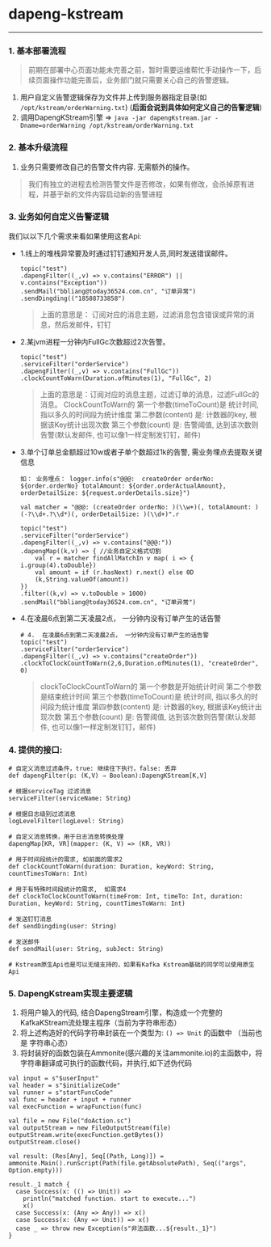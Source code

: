 # dapeng-kstream

---
### 1. 基本部署流程
> 前期在部署中心页面功能未完善之前，暂时需要运维帮忙手动操作一下，后续页面操作功能完善后，业务部门就只需要关心自己的告警逻辑。

1. 用户自定义告警逻辑保存为文件并上传到服务器指定目录(如 `/opt/kstream/orderWarning.txt`) (**后面会说到具体如何定义自己的告警逻辑**)
2. 调用DapengKStream引擎 => `java -jar dapengKstream.jar -Dname=orderWarning /opt/kstream/orderWarning.txt `

### 2. 基本升级流程
1.  业务只需要修改自己的告警文件内容. 无需额外的操作。

> 我们有独立的进程去检测告警文件是否修改，如果有修改，会杀掉原有进程，并基于新的文件内容启动新的告警进程


### 3. 业务如何自定义告警逻辑

我们以以下几个需求来看如果使用这套Api: 

* 1.线上的堆栈异常要及时通过钉钉通知开发人员,同时发送错误邮件。
    ```
    topic("test")
    .dapengFilter((_,v) => v.contains("ERROR") || v.contains("Exception"))
    .sendMail("bbliang@today36524.com.cn", "订单异常")
    .sendDingding(("18588733858")

    ```
    > 上面的意思是： 订阅对应的消息主题，过滤消息包含错误或异常的消息，然后发邮件，钉钉
    
* 2.某jvm进程一分钟内FullGc次数超过2次告警。

    ```
    topic("test")
    .serviceFilter("orderService")
    .dapengFilter((_,v) => v.contains("FullGc"))
    .clockCountToWarn(Duration.ofMinutes(1), "FullGc", 2)
    ```
    >上面的意思是：订阅对应的消息主题，过滤订单的消息，过滤FullGc的消息。
    ClockCountToWarn的
    第一个参数(timeToCount)是 统计时间, 指以多久的时间段为统计维度
    第二参数(content) 是: 计数器的key, 根据该Key统计出现次数
    第三个参数(count) 是: 告警阈值, 达到该次数则告警(默认发邮件, 也可以像1一样定制发钉钉，邮件)
    
* 3.单个订单总金额超过10w或者子单个数超过1k的告警, 需业务埋点去提取关键信息
    ```
    如： 业务埋点： logger.info(s"@@@:  createOrder orderNo: ${order.orderNo} totalAmount: ${order.orderActualAmount}, orderDetailSize: ${request.orderDetails.size}")
    
    val matcher = "@@@: (createOrder orderNo: )(\\w+)(, totalAmount: )(-?\\d+.?\\d*)(, orderDetailSize: )(\\d+)".r
    
    topic("test")
    .serviceFilter("orderService")
    .dapengFilter((_,v) => v.contains("@@@:"))
    .dapengMap((k,v) => { //业务自定义格式切割
        val r = matcher findAllMatchIn v map( i => { i.group(4).toDouble})
        val amount = if (r.hasNext) r.next() else 0D
        (k,String.valueOf(amount))
    })
    .filter((k,v) => v.toDouble > 1000)
    .sendMail("bbliang@today36524.com.cn", "订单异常")
    ```
* 4.在凌晨6点到第二天凌晨2点， 一分钟内没有订单产生的话告警
    ```
    # 4.  在凌晨6点到第二天凌晨2点， 一分钟内没有订单产生的话告警
    topic("test")
    .serviceFilter("orderService")
    .dapengFilter((_,v) => v.contains("createOrder"))
    .clockToClockCountToWarn(2,6,Duration.ofMinutes(1), "createOrder", 0)
    
    ```
    > clockToClockCountToWarn的
    第一个参数是开始统计时间
    第二个参数是结束统计时间
    第三个参数(timeToCount)是 统计时间, 指以多久的时间段为统计维度
    第四参数(content) 是: 计数器的key, 根据该Key统计出现次数
    第五个参数(count) 是: 告警阈值, 达到该次数则告警(默认发邮件, 也可以像1一样定制发钉钉，邮件)

### 4. 提供的接口:
```
# 自定义消息过滤条件，true: 继续往下执行，false: 丢弃
def dapengFilter(p: (K,V) ⇒ Boolean):DapengKStream[K,V]

# 根据serviceTag 过滤消息
serviceFilter(serviceName: String)

# 根据日志级别过滤消息
logLevelFilter(logLevel: String)

# 自定义消息转换，用于日志消息转换处理
dapengMap[KR, VR](mapper: (K, V) => (KR, VR))

# 用于时间段统计的需求, 如前面的需求2
def clockCountToWarn(duration: Duration, keyWord: String, countTimesToWarn: Int)

# 用于有特殊时间段统计的需求,  如需求4
def clockToClockCountToWarn(timeFrom: Int, timeTo: Int, duration: Duration, keyWord: String, countTimesToWarn: Int)

# 发送钉钉消息
def sendDingding(user: String)

# 发送邮件
def sendMail(user: String, subJect: String)

# Kstream原生Api也是可以无缝支持的，如果有Kafka Kstream基础的同学可以使用原生Api
```

### 5. DapengKstream实现主要逻辑
1. 将用户输入的代码, 结合DapengStream引擎，构造成一个完整的KafkaKStream流处理主程序（当前为字符串形态）
2. 将上述构造好的代码字符串封装在一个类型为: `() => Unit` 的函数中 （当前也是 字符串心态）
3. 将封装好的函数包装在Ammonite(感兴趣的关注ammonite.io)的主函数中，将字符串翻译成可执行的函数代码，并执行,如下述伪代码
```
val input = s"$userInput"
val header = s"$initializeCode"
val runner = s"startFuncCode"
val func = header + input + runner
val execFunction = wrapFunction(func)

val file = new File("doAction.sc")
val outputStream = new FileOutputStream(file)
outputStream.write(execFunction.getBytes())
outputStream.close()

val result: (Res[Any], Seq[(Path, Long)]) = ammonite.Main().runScript(Path(file.getAbsolutePath), Seq(("args", Option.empty)))

result._1 match {
  case Success(x: (() => Unit)) =>
    println("matched function. start to execute...")
    x()
  case Success(x: (Any => Any)) => x()
  case Success(x: (Any => Unit)) => x()
  case _ => throw new Exception(s"非法函数...${result._1}")
}
```